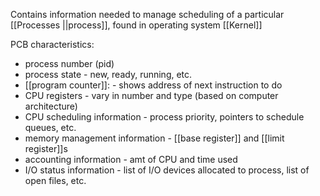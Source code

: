 Contains information needed to manage scheduling of a particular [[Processes ||process]], found in operating system [[Kernel]]

PCB characteristics:
- process number (pid)
- process state - new, ready, running, etc.
- [[program counter]]: - shows address of next instruction to do
- CPU registers - vary in number and type (based on computer architecture)
- CPU scheduling information - process priority, pointers to schedule queues, etc.
- memory management information - [[base register]] and [[limit register]]s
- accounting information - amt of CPU and time used
- I/O status information - list of I/O devices allocated to process, list of open files, etc.